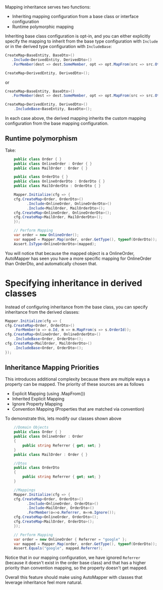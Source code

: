 Mapping inheritance serves two functions:

- Inheriting mapping configuration from a base class or interface configuration
- Runtime polymorphic mapping

Inheriting base class configuration is opt-in, and you can either explicitly specify the mapping to inherit from the base type configuration with `Include` or in the derived type configuration with `IncludeBase`:

```c#
CreateMap<BaseEntity, BaseDto>()
   .Include<DerivedEntity, DerivedDto>()
   .ForMember(dest => dest.SomeMember, opt => opt.MapFrom(src => src.OtherMember));

CreateMap<DerivedEntity, DerivedDto>();
```

or

```c#
CreateMap<BaseEntity, BaseDto>()
   .ForMember(dest => dest.SomeMember, opt => opt.MapFrom(src => src.OtherMember));

CreateMap<DerivedEntity, DerivedDto>()
    .IncludeBase<BaseEntity, BaseDto>();
```

In each case above, the derived mapping inherits the custom mapping configuration from the base mapping configuration.

## Runtime polymorphism

Take:
```c#
    public class Order { }
    public class OnlineOrder : Order { }
    public class MailOrder : Order { }

    public class OrderDto { }
    public class OnlineOrderDto : OrderDto { }
    public class MailOrderDto : OrderDto { }

    Mapper.Initialize(cfg => {
    cfg.CreateMap<Order, OrderDto>()
          .Include<OnlineOrder, OnlineOrderDto>()
          .Include<MailOrder, MailOrderDto>();
    cfg.CreateMap<OnlineOrder, OnlineOrderDto>();
    cfg.CreateMap<MailOrder, MailOrderDto>();
    });

    // Perform Mapping
    var order = new OnlineOrder();
    var mapped = Mapper.Map(order, order.GetType(), typeof(OrderDto));
    Assert.IsType<OnlineOrderDto>(mapped);
```
You will notice that because the mapped object is a OnlineOrder, AutoMapper has seen you have a more specific mapping for OnlineOrder than OrderDto, and automatically chosen that.

# Specifying inheritance in derived classes
Instead of configuring inheritance from the base class, you can specify inheritance from the derived classes:
```c#
Mapper.Initialize(cfg => {
cfg.CreateMap<Order, OrderDto>()
    .ForMember(o => o.Id, m => m.MapFrom(s => s.OrderId));
cfg.CreateMap<OnlineOrder, OnlineOrderDto>()
    .IncludeBase<Order, OrderDto>();
cfg.CreateMap<MailOrder, MailOrderDto>()
    .IncludeBase<Order, OrderDto>();
});
```
## Inheritance Mapping Priorities
This introduces additional complexity because there are multiple ways a property can be mapped. The priority of these sources are as follows

 - Explicit Mapping (using .MapFrom())
 - Inherited Explicit Mapping
 - Ignore Property Mapping
 - Convention Mapping (Properties that are matched via convention)

To demonstrate this, lets modify our classes shown above
```c#
    //Domain Objects
    public class Order { }
    public class OnlineOrder : Order 
    { 
        public string Referrer { get; set; }
    }
    public class MailOrder : Order { }

    //Dtos
    public class OrderDto
    {
        public string Referrer { get; set; }
    }

    //Mappings
    Mapper.Initialize(cfg => {
    cfg.CreateMap<Order, OrderDto>()
          .Include<OnlineOrder, OrderDto>()
          .Include<MailOrder, OrderDto>()
          .ForMember(o=>o.Referrer, m=>m.Ignore());
    cfg.CreateMap<OnlineOrder, OrderDto>();
    cfg.CreateMap<MailOrder, OrderDto>();
    });

    // Perform Mapping
    var order = new OnlineOrder { Referrer = "google" };
    var mapped = Mapper.Map(order, order.GetType(), typeof(OrderDto));
    Assert.Equals("google", mapped.Referrer);
```
Notice that in our mapping configuration, we have ignored `Referrer` (because it doesn't exist in the order base class) and that has a higher priority than convention mapping, so the property doesn't get mapped.

Overall this feature should make using AutoMapper with classes that leverage inheritance feel more natural.